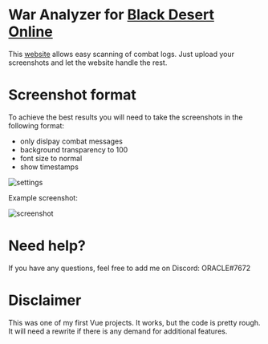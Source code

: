 # War Analyzer for [Black Desert Online](https://www.naeu.playblackdesert.com/)
This [website](https://sch-28.github.io/war-analyzer/) allows easy scanning of combat logs. Just upload your screenshots and let the website handle the rest.

# Screenshot format
To achieve the best results you will need to take the screenshots in the following format:
- only dislpay combat messages
- background transparency to 100
- font size to normal
- show timestamps

![settings](https://github.com/sch-28/war-analyzer/blob/main/public/readme/settings.png)

Example screenshot:

![screenshot](https://github.com/sch-28/war-analyzer/blob/main/public/readme/screenshot.png)


# Need help?
If you have any questions, feel free to add me on Discord: ORACLE#7672


# Disclaimer
This was one of my first Vue projects. It works, but the code is pretty rough. It will need a rewrite if there is any demand for additional features.
